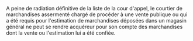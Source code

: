 A peine de radiation définitive de la liste de la cour d'appel, le courtier de marchandises assermenté chargé de procéder à une vente publique ou qui a été requis pour l'estimation de marchandises déposées dans un magasin général ne peut se rendre acquéreur pour son compte des marchandises dont la vente ou l'estimation lui a été confiée.